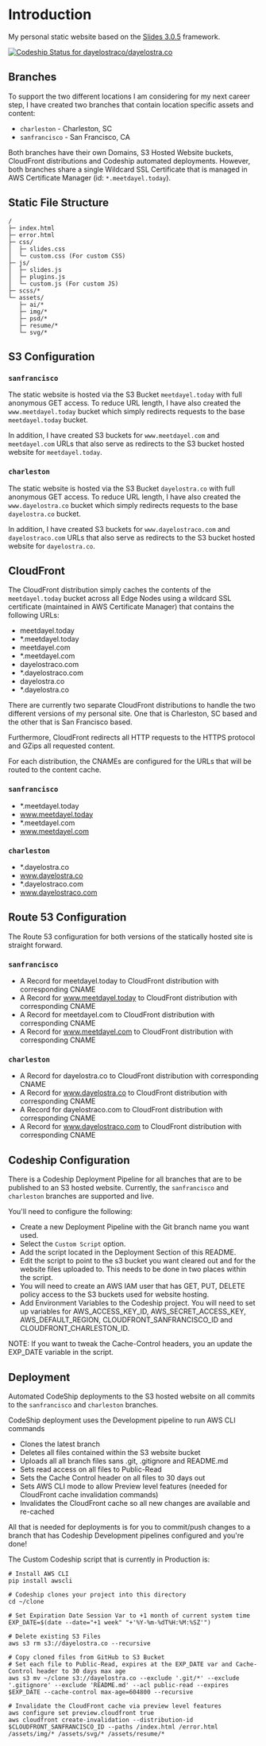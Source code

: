 # Introduction
My personal static website based on the [Slides 3.0.5](https://designmodo.com/slides/) framework.

[ ![Codeship Status for dayelostraco/dayelostra.co](https://app.codeship.com/projects/21857230-faee-0134-b168-721cf569a862/status?branch=master)](https://app.codeship.com/projects/211392)

## Branches
To support the two different locations I am considering for my next career step, I have created two branches that contain location specific assets and content:

* `charleston` - Charleston, SC
* `sanfrancisco` - San Francisco, CA

Both branches have their own Domains, S3 Hosted Website buckets, CloudFront distributions and Codeship automated deployments. However, both branches share a single Wildcard SSL Certificate that is managed in AWS Certificate Manager (id: `*.meetdayel.today`).

## Static File Structure

```
/
├─ index.html
├─ error.html
├─ css/
│  ├─ slides.css
│  └─ custom.css (For custom CSS)
├─ js/
│  ├─ slides.js
│  ├─ plugins.js
│  └─ custom.js (For custom JS)
├─ scss/*
└─ assets/
   ├─ ai/*
   ├─ img/*
   ├─ psd/*
   ├─ resume/*
   └─ svg/*
```

## S3 Configuration

### `sanfrancisco`

The static website is hosted via the S3 Bucket `meetdayel.today` with full anonymous GET access. To reduce URL length, I have also created the `www.meetdayel.today` bucket which simply redirects requests to the base `meetdayel.today` bucket. 

In addition, I have created S3 buckets for `www.meetdayel.com` and `meetdayel.com` URLs that also serve as redirects to the S3 bucket hosted website for `meetdayel.today`.

### `charleston`

The static website is hosted via the S3 Bucket `dayelostra.co` with full anonymous GET access. To reduce URL length, I have also created the `www.dayelostra.co` bucket which simply redirects requests to the base `dayelostra.co` bucket. 

In addition, I have created S3 buckets for `www.dayelostraco.com` and `dayelostraco.com` URLs that also serve as redirects to the S3 bucket hosted website for `dayelostra.co`.


## CloudFront

The CloudFront distribution simply caches the contents of the `meetdayel.today` bucket across all Edge Nodes using a wildcard SSL certificate (maintained in AWS Certificate Manager) that contains the following URLs:

* meetdayel.today
* *.meetdayel.today
* meetdayel.com
* *.meetdayel.com
* dayelostraco.com
* *.dayelostraco.com
* dayelostra.co
* *.dayelostra.co

There are currently two separate CloudFront distributions to handle the two different versions of my personal site. One that is Charleston, SC based and the other that is San Francisco based. 

Furthermore, CloudFront redirects all HTTP requests to the HTTPS protocol and GZips all requested content.

For each distribution, the CNAMEs are configured for the URLs that will be routed to the content cache.

### `sanfrancisco`
* *.meetdayel.today
* www.meetdayel.today
* *.meetdayel.com
* www.meetdayel.com

### `charleston`
* *.dayelostra.co
* www.dayelostra.co
* *.dayelostraco.com
* www.dayelostraco.com


## Route 53 Configuration

The Route 53 configuration for both versions of the statically hosted site is straight forward.

### `sanfrancisco`
* A Record for meetdayel.today to CloudFront distribution with corresponding CNAME
* A Record for www.meetdayel.today to CloudFront distribution with corresponding CNAME
* A Record for meetdayel.com to CloudFront distribution with corresponding CNAME
* A Record for www.meetdayel.com to CloudFront distribution with corresponding CNAME

### `charleston`
* A Record for dayelostra.co to CloudFront distribution with corresponding CNAME
* A Record for www.dayelostra.co to CloudFront distribution with corresponding CNAME
* A Record for dayelostraco.com to CloudFront distribution with corresponding CNAME
* A Record for www.dayelostraco.com to CloudFront distribution with corresponding CNAME

## Codeship Configuration
There is a Codeship Deployment Pipeline for all branches that are to be published to an S3 hosted website. Currently, the `sanfrancisco` and `charleston` branches are supported and live.

You'll need to configure the following:
* Create a new Deployment Pipeline with the Git branch name you want used.
* Select the `Custom Script` option.
* Add the script located in the Deployment Section of this README.
* Edit the script to point to the s3 bucket you want cleared out and for the website files uploaded to. This needs to be done in two places within the script.
* You will need to create an AWS IAM user that has GET, PUT, DELETE policy access to the S3 buckets used for website hosting.
* Add Environment Variables to the Codeship project. You will need to set up variables for AWS_ACCESS_KEY_ID, AWS_SECRET_ACCESS_KEY, AWS_DEFAULT_REGION, CLOUDFRONT_SANFRANCISCO_ID and CLOUDFRONT_CHARLESTON_ID.

NOTE: If you want to tweak the Cache-Control headers, you an update the EXP_DATE variable in the script.

## Deployment

Automated CodeShip deployments to the S3 hosted website on all commits to the `sanfrancisco` and `charleston` branches.

CodeShip deployment uses the Development pipeline to run AWS CLI commands

* Clones the latest branch
* Deletes all files contained within the S3 website bucket
* Uploads all all branch files sans .git, .gitignore and README.md
* Sets read access on all files to Public-Read
* Sets the Cache Control header on all files to 30 days out
* Sets AWS CLI mode to allow Preview level features (needed for CloudFront cache invalidation commands)
* Invalidates the CloudFront cache so all new changes are available and re-cached

All that is needed for deployments is for you to commit/push changes to a branch that has Codeship Development pipelines configured and you're done!

The Custom Codeship script that is currently in Production is:
```
# Install AWS CLI
pip install awscli

# Codeship clones your project into this directory
cd ~/clone

# Set Expiration Date Session Var to +1 month of current system time
EXP_DATE=$(date --date="+1 week" "+'%Y-%m-%dT%H:%M:%SZ'")

# Delete existing S3 Files
aws s3 rm s3://dayelostra.co --recursive

# Copy cloned files from GitHub to S3 Bucket
# Set each file to Public-Read, expires at the EXP_DATE var and Cache-Control header to 30 days max age
aws s3 mv ~/clone s3://dayelostra.co --exclude '.git/*' --exclude '.gitignore' --exclude 'README.md' --acl public-read --expires $EXP_DATE --cache-control max-age=604800 --recursive

# Invalidate the CloudFront cache via preview level features
aws configure set preview.cloudfront true  
aws cloudfront create-invalidation --distribution-id $CLOUDFRONT_SANFRANCISCO_ID --paths /index.html /error.html /assets/img/* /assets/svg/* /assets/resume/*
````
